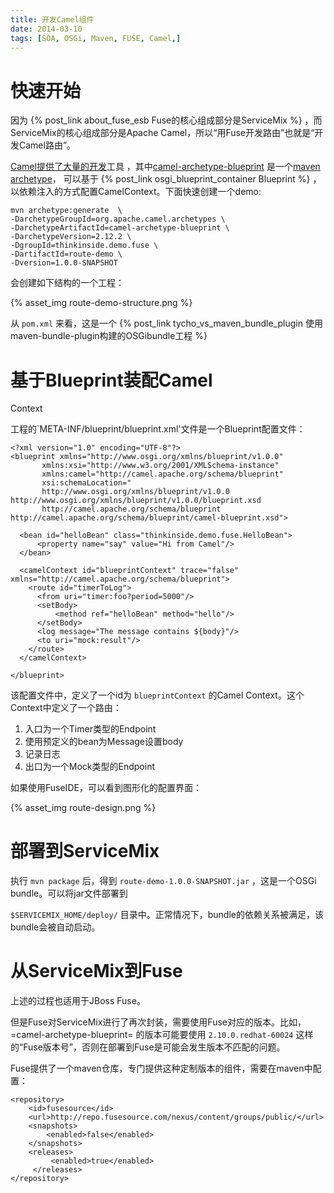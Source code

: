 ```yaml
---
title: 开发Camel组件
date: 2014-03-10
tags: [SOA, OSGi, Maven, FUSE, Camel,]
---
```



快速开始
========

因为  {% post_link about_fuse_esb Fuse的核心组成部分是ServiceMix %} ，而ServiceMix的核心组成部分是Apache
Camel，所以“用Fuse开发路由”也就是“开发Camel路由”。

[Camel提供了大量的开发](http://search.maven.org/#search%7Cga%7C1%7Corg.apache.camel.archetypes)工具
，其中[camel-archetype-blueprint](http://search.maven.org/#search%7Cga%7C1%7Ca%3A%22camel-archetype-blueprint%22)
是一个[maven
archetype](http://maven.apache.org/guides/introduction/introduction-to-archetypes.html)，
可以基于
{% post_link osgi_blueprint_container Blueprint %}
，以依赖注入的方式配置CamelContext。下面快速创建一个demo:

``` {.bash}
mvn archetype:generate  \
-DarchetypeGroupId=org.apache.camel.archetypes \
-DarchetypeArtifactId=camel-archetype-blueprint \
-DarchetypeVersion=2.12.2 \
-DgroupId=thinkinside.demo.fuse \
-DartifactId=route-demo \
-Dversion=1.0.0-SNAPSHOT
```

会创建如下结构的一个工程：


{% asset_img route-demo-structure.png %}

从 `pom.xml`
来看，这是一个 {% post_link tycho_vs_maven_bundle_plugin 使用maven-bundle-plugin构建的OSGibundle工程 %}

基于Blueprint装配Camel
=====================

Context

工程的\`META-INF/blueprint/blueprint.xml'文件是一个Blueprint配置文件：

``` {.xml}
<?xml version="1.0" encoding="UTF-8"?>
<blueprint xmlns="http://www.osgi.org/xmlns/blueprint/v1.0.0"
       xmlns:xsi="http://www.w3.org/2001/XMLSchema-instance"
       xmlns:camel="http://camel.apache.org/schema/blueprint"
       xsi:schemaLocation="
       http://www.osgi.org/xmlns/blueprint/v1.0.0 http://www.osgi.org/xmlns/blueprint/v1.0.0/blueprint.xsd
       http://camel.apache.org/schema/blueprint http://camel.apache.org/schema/blueprint/camel-blueprint.xsd">

  <bean id="helloBean" class="thinkinside.demo.fuse.HelloBean">
      <property name="say" value="Hi from Camel"/>
  </bean>

  <camelContext id="blueprintContext" trace="false" xmlns="http://camel.apache.org/schema/blueprint">
    <route id="timerToLog">
      <from uri="timer:foo?period=5000"/>
      <setBody>
          <method ref="helloBean" method="hello"/>
      </setBody>
      <log message="The message contains ${body}"/>
      <to uri="mock:result"/>
    </route>
  </camelContext>

</blueprint>
```

该配置文件中，定义了一个id为 `blueprintContext` 的Camel
Context。这个Context中定义了一个路由：

1.  入口为一个Timer类型的Endpoint
2.  使用预定义的bean为Message设置body
3.  记录日志
4.  出口为一个Mock类型的Endpoint

如果使用FuseIDE，可以看到图形化的配置界面：

{% asset_img route-design.png %}


部署到ServiceMix
================

执行 `mvn package` 后，得到 `route-demo-1.0.0-SNAPSHOT.jar`
，这是一个OSGi bundle。可以将jar文件部署到

`$SERVICEMIX_HOME/deploy/`
目录中。正常情况下，bundle的依赖关系被满足，该bundle会被自动启动。

从ServiceMix到Fuse
==================

上述的过程也适用于JBoss Fuse。

但是Fuse对ServiceMix进行了再次封装，需要使用Fuse对应的版本。比如，=camel-archetype-blueprint=
的版本可能要使用 `2.10.0.redhat-60024`
这样的“Fuse版本号”，否则在部署到Fuse是可能会发生版本不匹配的问题。

Fuse提供了一个maven仓库，专门提供这种定制版本的组件，需要在maven中配置：

``` {.xml}
<repository>
    <id>fusesource</id>
    <url>http://repo.fusesource.com/nexus/content/groups/public/</url>
    <snapshots>
        <enabled>false</enabled>
    </snapshots>
    <releases>
         <enabled>true</enabled>
     </releases>
</repository>
```
